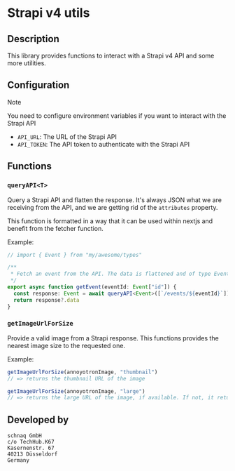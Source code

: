 # Strapi v4 utils

## Description

This library provides functions to interact with a Strapi v4 API and some more utilities.

## Configuration

> [!NOTE]
> You need to configure environment variables if you want to interact with the Strapi API

- `API_URL`: The URL of the Strapi API
- `API_TOKEN`: The API token to authenticate with the Strapi API

## Functions

### `queryAPI<T>`

Query a Strapi API and flatten the response. It's always JSON what we are receiving from the API, and we are getting rid of the `attributes` property.

This function is formatted in a way that it can be used within nextjs and benefit from the fetcher function.

Example:

```ts
// import { Event } from "my/awesome/types"

/**
 * Fetch an event from the API. The data is flattened and of type Event.
 */
export async function getEvent(eventId: Event["id"]) {
  const response: Event = await queryAPI<Event>([`/events/${eventId}`])
  return response?.data
}
```

### `getImageUrlForSize`

Provide a valid image from a Strapi response. This functions provides the nearest image size to the requested one.

Example:

```ts
getImageUrlForSize(annoyotronImage, "thumbnail")
// => returns the thumbnail URL of the image

getImageUrlForSize(annoyotronImage, "large")
// => returns the large URL of the image, if available. If not, it returns the next best size, i.e. medium, and so on.
```

## Developed by

```
schnaq GmbH
c/o TechHub.K67
Kasernenstr. 67
40213 Düsseldorf
Germany
```
